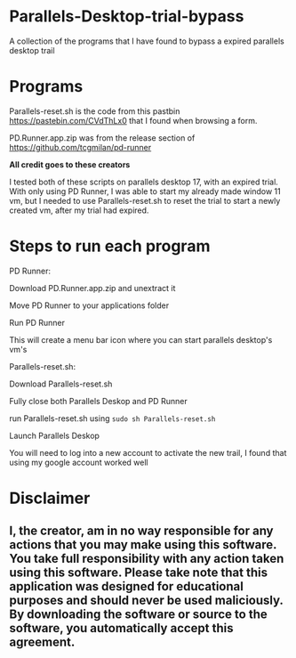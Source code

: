 # Parallels-Desktop-trial-bypass
A collection of the programs that I have found to bypass a expired parallels desktop trail

# Programs

Parallels-reset.sh is the code from this pastbin https://pastebin.com/CVdThLx0 that I found when browsing a form.

PD.Runner.app.zip was from the release section of https://github.com/tcgmilan/pd-runner

**All credit goes to these creators**

I tested both of these scripts on parallels desktop 17, with an expired trial. With only using PD Runner, I was able to start my already made window 11 vm, but I needed to use Parallels-reset.sh to reset the trial to start a newly created vm, after my trial had expired.

# Steps to run each program

PD Runner:

Download PD.Runner.app.zip and unextract it

Move PD Runner to your applications folder

Run PD Runner

This will create a menu bar icon where you can start parallels desktop's vm's

Parallels-reset.sh:

Download Parallels-reset.sh

Fully close both Parallels Deskop and PD Runner

run Parallels-reset.sh using `sudo sh Parallels-reset.sh`

Launch Parallels Deskop

You will need to log into a new account to activate the new trail, I found that using my google account worked well

# Disclaimer
## I, the creator, am in no way responsible for any actions that you may make using this software. You take full responsibility with any action taken using this software. Please take note that this application was designed for educational purposes and should never be used maliciously. By downloading the software or source to the software, you automatically accept this agreement.
